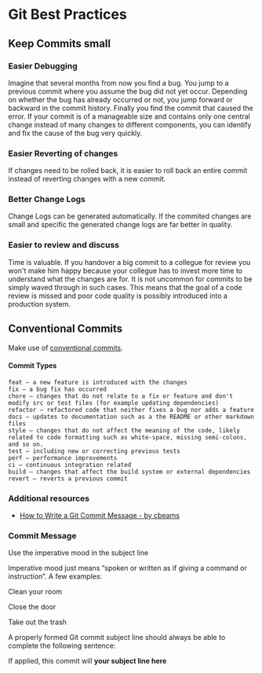 # Git Best Practices

## Keep Commits small
### Easier Debugging
Imagine that several months from now you find a bug. You jump to a previous commit where you assume the bug did not yet occur. Depending on whether the bug has already occurred or not, you jump forward or backward in the commit history. Finally you find the commit that caused the error. If your commit is of a manageable size and contains only one central change instead of many changes to different components, you can identify and fix the cause of the bug very quickly.
### Easier Reverting of changes
If changes need to be rolled back, it is easier to roll back an entire commit instead of reverting changes with a new commit.
### Better Change Logs
Change Logs can be generated automatically. If the commited changes are small and specific the generated change logs are far better in quality.
### Easier to review and discuss
Time is valuable. If you handover a big commit to a collegue for review you won't make him happy because your collegue has to invest more time to understand what the changes are for. It is not uncommon for commits to be simply waved through in such cases. This means that the goal of a code review is missed and poor code quality is possibly introduced into a production system.

## Conventional Commits
Make use of [conventional commits](https://www.conventionalcommits.org/).

#### Commit Types
```
feat – a new feature is introduced with the changes
fix – a bug fix has occurred
chore – changes that do not relate to a fix or feature and don't modify src or test files (for example updating dependencies)
refactor – refactored code that neither fixes a bug nor adds a feature
docs – updates to documentation such as a the README or other markdown files
style – changes that do not affect the meaning of the code, likely related to code formatting such as white-space, missing semi-colons, and so on.
test – including new or correcting previous tests
perf – performance improvements
ci – continuous integration related
build – changes that affect the build system or external dependencies
revert – reverts a previous commit
```
### Additional resources
- [How to Write a Git Commit Message - by cbeams](https://cbea.ms/git-commit)

### Commit Message
Use the imperative mood in the subject line

Imperative mood just means “spoken or written as if giving a command or instruction”. A few examples:

Clean your room

Close the door

Take out the trash

A properly formed Git commit subject line should always be able to complete the following sentence:

If applied, this commit will **your subject line here**
